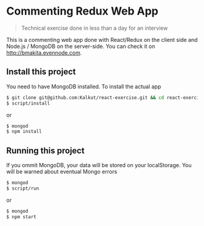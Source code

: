 # Commenting Redux Web App
> Technical exercise done in less than a day for an interview

This is a commenting web app done with React/Redux on the client side and Node.js / MongoDB on the server-side. You can check it on http://bmakita.evennode.com.

## Install this project

You need to have MongoDB installed. To install the actual app 

```bash
$ git clone git@github.com:Kalkut/react-exercise.git && cd react-exercise
$ script/install
```

or

```bash
$ mongod
$ npm install
```

## Running this project

If you ommit MongoDB, your data will be stored on your localStorage.
You will be warned about eventual Mongo errors

```bash
$ mongod
$ script/run
```

or

```bash
$ mongod
$ npm start
```
